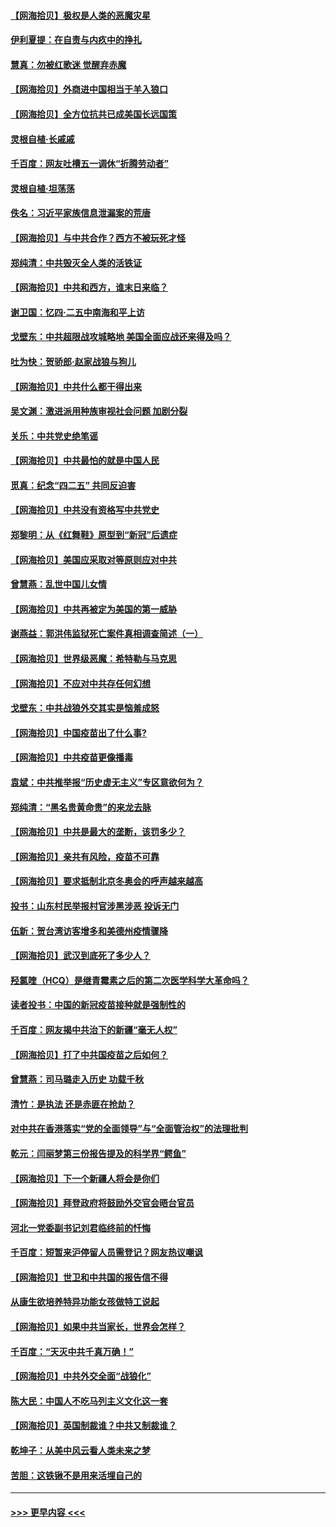 #### [【网海拾贝】极权是人类的恶魔灾星](../pages/nsc993/n12910697.md?t=04281852) 
#### [伊利夏提：在自责与内疚中的挣扎](../pages/nsc993/n12910493.md?t=04281852) 
#### [慧真：勿被红歌迷 觉醒弃赤魔](../pages/nsc993/n12910485.md?t=04281852) 
#### [【网海拾贝】外商进中国相当于羊入狼口](../pages/nsc993/n12908274.md?t=04281852) 
#### [【网海拾贝】全方位抗共已成美国长远国策](../pages/nsc993/n12906878.md?t=04281852) 
#### [灵根自植‧长戚戚](../pages/nsc993/n12905585.md?t=04281852) 
#### [千百度：网友吐槽五一调休“折腾劳动者”](../pages/nsc993/n12905934.md?t=04281852) 
#### [灵根自植‧坦荡荡](../pages/nsc993/n12905562.md?t=04281852) 
#### [佚名：习近平家族信息泄漏案的荒唐](../pages/nsc993/n12904705.md?t=04281852) 
#### [【网海拾贝】与中共合作？西方不被玩死才怪](../pages/nsc993/n12903873.md?t=04281852) 
#### [郑纯清：中共毁灭全人类的活铁证](../pages/nsc993/n12903785.md?t=04281852) 
#### [【网海拾贝】中共和西方，谁末日来临？](../pages/nsc993/n12903482.md?t=04281852) 
#### [谢卫国：忆四‧二五中南海和平上访](../pages/nsc993/n12902192.md?t=04281852) 
#### [戈壁东：中共超限战攻城略地 美国全面应战还来得及吗？](../pages/nsc993/n12902297.md?t=04281852) 
#### [吐为快：贺骄郎‧赵家战狼与狗儿](../pages/nsc993/n12902280.md?t=04281852) 
#### [【网海拾贝】中共什么都干得出来](../pages/nsc993/n12897500.md?t=04281852) 
#### [吴文渊：激进派用种族审视社会问题 加剧分裂](../pages/nsc993/n12893881.md?t=04281852) 
#### [关乐：中共党史绝笔谣](../pages/nsc993/n12897270.md?t=04281852) 
#### [【网海拾贝】中共最怕的就是中国人民](../pages/nsc993/n12894705.md?t=04281852) 
#### [觅真：纪念“四二五” 共同反迫害](../pages/nsc993/n12894553.md?t=04281852) 
#### [【网海拾贝】中共没有资格写中共党史](../pages/nsc993/n12892231.md?t=04281852) 
#### [郑黎明：从《红舞鞋》原型到“新冠”后遗症](../pages/nsc993/n12890469.md?t=04281852) 
#### [【网海拾贝】美国应采取对等原则应对中共](../pages/nsc993/n12889176.md?t=04281852) 
#### [曾慧燕：乱世中国儿女情](../pages/nsc993/n12887931.md?t=04281852) 
#### [【网海拾贝】中共再被定为美国的第一威胁](../pages/nsc993/n12887580.md?t=04281852) 
#### [谢燕益：郭洪伟监狱死亡案件真相调查简述（一）](../pages/nsc993/n12885648.md?t=04281852) 
#### [【网海拾贝】世界级恶魔：希特勒与马克思](../pages/nsc993/n12884062.md?t=04281852) 
#### [【网海拾贝】不应对中共存任何幻想](../pages/nsc993/n12881460.md?t=04281852) 
#### [戈壁东：中共战狼外交其实是恼羞成怒](../pages/nsc993/n12880392.md?t=04281852) 
#### [【网海拾贝】中国疫苗出了什么事?](../pages/nsc993/n12879124.md?t=04281852) 
#### [【网海拾贝】中共疫苗更像播毒](../pages/nsc993/n12876631.md?t=04281852) 
#### [袁斌：中共推举报“历史虚无主义”专区意欲何为？](../pages/nsc993/n12876530.md?t=04281852) 
#### [郑纯清：“黑名贵黄命贵”的来龙去脉](../pages/nsc993/n12875589.md?t=04281852) 
#### [【网海拾贝】中共是最大的垄断，该罚多少？](../pages/nsc993/n12874006.md?t=04281852) 
#### [【网海拾贝】亲共有风险，疫苗不可靠](../pages/nsc993/n12872224.md?t=04281852) 
#### [【网海拾贝】要求抵制北京冬奥会的呼声越来越高](../pages/nsc993/n12868962.md?t=04281852) 
#### [投书：山东村民举报村官涉黑涉恶 投诉无门](../pages/nsc993/n12869726.md?t=04281852) 
#### [伍新：贺台湾访客增多和美德州疫情骤降](../pages/nsc993/n12865651.md?t=04281852) 
#### [【网海拾贝】武汉到底死了多少人？](../pages/nsc993/n12863707.md?t=04281852) 
#### [羟氯喹（HCQ）是继青霉素之后的第二次医学科学大革命吗？](../pages/nsc993/n12638564.md?t=04281852) 
#### [读者投书：中国的新冠疫苗接种就是强制性的](../pages/nsc993/n12859932.md?t=04281852) 
#### [千百度：网友揭中共治下的新疆“毫无人权”](../pages/nsc993/n12858385.md?t=04281852) 
#### [【网海拾贝】打了中共国疫苗之后如何？](../pages/nsc993/n12857866.md?t=04281852) 
#### [曾慧燕：司马璐走入历史 功载千秋](../pages/nsc993/n12856996.md?t=04281852) 
#### [清竹：是执法 还是赤匪在抢劫？](../pages/nsc993/n12856952.md?t=04281852) 
#### [对中共在香港落实“党的全面领导”与“全面管治权”的法理批判](../pages/nsc993/n12856929.md?t=04281852) 
#### [乾元：闫丽梦第三份报告提及的科学界“鳄鱼”](../pages/nsc993/n12855985.md?t=04281852) 
#### [【网海拾贝】下一个新疆人将会是你们](../pages/nsc993/n12855864.md?t=04281852) 
#### [【网海拾贝】拜登政府将鼓励外交官会晤台官员](../pages/nsc993/n12853615.md?t=04281852) 
#### [河北一党委副书记刘君临终前的忏悔](../pages/nsc993/n12849420.md?t=04281852) 
#### [千百度：短暂来沪停留人员需登记？网友热议嘲讽](../pages/nsc993/n12853497.md?t=04281852) 
#### [【网海拾贝】世卫和中共国的报告信不得](../pages/nsc993/n12850902.md?t=04281852) 
#### [从康生欲培养特异功能女孩做特工说起](../pages/nsc993/n12849289.md?t=04281852) 
#### [【网海拾贝】如果中共当家长，世界会怎样？](../pages/nsc993/n12848436.md?t=04281852) 
#### [千百度：“天灭中共千真万确！”](../pages/nsc993/n12845659.md?t=04281852) 
#### [【网海拾贝】中共外交全面“战狼化”](../pages/nsc993/n12845607.md?t=04281852) 
#### [陈大民：中国人不吃马列主义文化这一套](../pages/nsc993/n12842496.md?t=04281852) 
#### [【网海拾贝】英国制裁谁？中共又制裁谁？](../pages/nsc993/n12840909.md?t=04281852) 
#### [乾坤子：从美中风云看人类未来之梦](../pages/nsc993/n12840590.md?t=04281852) 
#### [苦胆：这铁锹不是用来活埋自己的](../pages/nsc993/n12839512.md?t=04281852) 

----
#### [ >>> 更早内容 <<< ](../indexes/nsc993-earlier.md)
